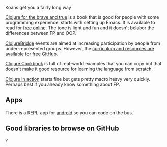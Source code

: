 
Koans get you a fairly long way


[Clojure for the brave and true](http://www.braveclojure.com/) is a book that
is good for people with some programming experience: starts with setting up Emacs. It is available to read for
[free online](http://www.braveclojure.com/introduction/). The tone is light and fun
and it doesn't belabor the differences between FP and OOP.

[ClojureBridge](http://www.clojurebridge.org/) events are aimed at increasing participation by people from under-represented
groups. However, the [curriculum and resources are available for free GitHub](https://github.com/ClojureBridge/curriculum).

[Clojure Cookbook](http://clojure-cookbook.com/) is full of real-world examples that you can copy but that doesn't make it good resource for learning the language from scratch.

[Clojure in action](https://www.manning.com/books/clojure-in-action) starts fine but gets pretty macro heavy very quickly. Perhaps best if you already know something about FP.

## Apps
There is a REPL-app for [android](https://play.google.com/store/apps/details?id=com.sattvik.clojure_repl&hl=en_GB) so you can code on the bus.

## Good libraries to browse on GitHub
?
